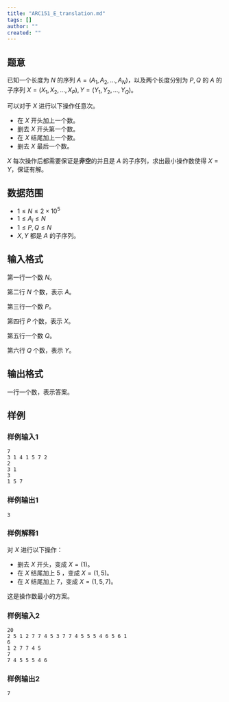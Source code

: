 ```yaml
---
title: "ARC151_E_translation.md"
tags: []
author: ""
created: ""
---
```


## 题意 

已知一个长度为 $N$ 的序列 $A=(A_1,A_2,...,A_N)$，以及两个长度分别为 $P,Q$ 的 $A$ 的子序列 $X=(X_1,X_2,...,X_P),Y=(Y_1,Y_2,...,Y_Q)$。

可以对于 $X$ 进行以下操作任意次。

- 在 $X$ 开头加上一个数。
- 删去 $X$ 开头第一个数。
- 在 $X$ 结尾加上一个数。
- 删去 $X$ 最后一个数。

$X$ 每次操作后都需要保证是**非空**的并且是 $A$ 的子序列，求出最小操作数使得 $X=Y$，保证有解。

## 数据范围

- $1\le N\le 2\times 10^5$
- $1\le A_i\le N$
- $1\le P,Q\le N$
- $X,Y$ 都是 $A$ 的子序列。

## 输入格式

第一行一个数 $N$。

第二行 $N$ 个数，表示 $A$。

第三行一个数 $P$。

第四行 $P$ 个数，表示 $X$。

第五行一个数 $Q$。

第六行 $Q$ 个数，表示 $Y$。

## 输出格式

一行一个数，表示答案。

## 样例

### 样例输入1

```
7
3 1 4 1 5 7 2
2
3 1
3
1 5 7
```

### 样例输出1

```
3
```

### 样例解释1

对 $X$ 进行以下操作：

- 删去 $X$ 开头，变成 $X=(1)$。
- 在 $X$ 结尾加上 $5$ ，变成 $X=(1,5)$。
- 在 $X$ 结尾加上 $7$，变成 $X=(1,5,7)$。

这是操作数最小的方案。

### 样例输入2

```
20
2 5 1 2 7 7 4 5 3 7 7 4 5 5 5 4 6 5 6 1
6
1 2 7 7 4 5
7
7 4 5 5 5 4 6
```

### 样例输出2

```
7
```


